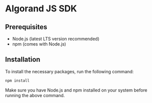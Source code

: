 # Algorand JS SDK

## Prerequisites

- Node.js (latest LTS version recommended)
- npm (comes with Node.js)

## Installation

To install the necessary packages, run the following command:

```bash
npm install
```

Make sure you have Node.js and npm installed on your system before running the above command.

